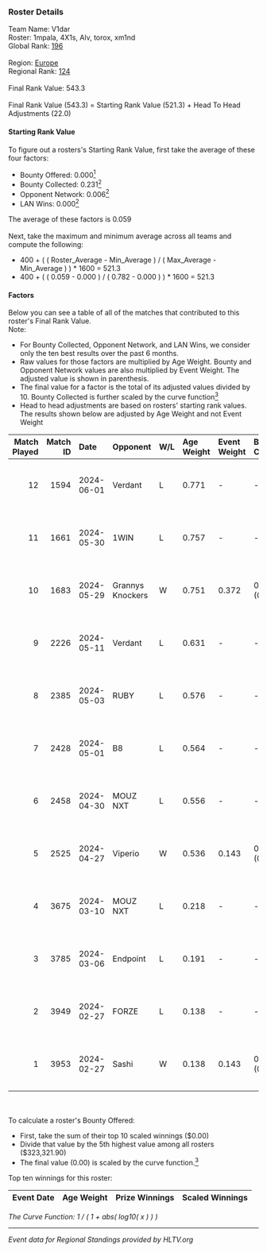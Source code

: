 ### Roster Details<br />
Team Name: V1dar<br />
Roster: 1mpala, 4X1s, Alv, torox, xm1nd<br />
Global Rank: [196](../standings_global.md)<br />
<br />
Region: [Europe]( ../standings_europe.md)<br />
Regional Rank: [124]( ../standings_europe.md)<br />
<br />
Final Rank Value:  543.3<br />
<br />
Final Rank Value (543.3) = Starting Rank Value (521.3) + Head To Head Adjustments (22.0)<br />

#### Starting Rank Value<br />
To figure out a rosters's Starting Rank Value, first take the average of these four factors:<br />
- Bounty Offered: 0.000[<sup>1</sup>](#table2)
- Bounty Collected: 0.231[<sup>2</sup>](#table1)
- Opponent Network: 0.006[<sup>2</sup>](#table1)
- LAN Wins: 0.000[<sup>2</sup>](#table1)

The average of these factors is 0.059<br />
<br />
Next, take the maximum and minimum average across all teams and compute the following:<br />
- 400 + ( ( Roster_Average - Min_Average ) / ( Max_Average - Min_Average ) ) * 1600 = 521.3
- 400 + ( ( 0.059 - 0.000 ) / ( 0.782 - 0.000 ) ) * 1600 = 521.3


#### Factors<br />
Below you can see a table of all of the matches that contributed to this roster's Final Rank Value.<br />
Note:<br />

- For Bounty Collected, Opponent Network, and LAN Wins, we consider only the ten best results over the past 6 months.
- Raw values for those factors are multiplied by Age Weight. Bounty and Opponent Network values are also multiplied by Event Weight. The adjusted value is shown in parenthesis.
- The final value for a factor is the total of its adjusted values divided by 10. Bounty Collected is further scaled by the curve function[<sup>3</sup>](#curveFunction)
- Head to head adjustments are based on rosters' starting rank values. The results shown below are adjusted by Age Weight and not Event Weight
<span id="table1"></span><br />


| Match Played | Match ID | Date       | Opponent         | W/L | Age Weight | Event Weight | Bounty Collected | Opponent Network | LAN Wins  | H2H Adj. | Roster                          |
| -: | -: | :- | :- | :- | :- | :- | :- | :- | :- | -: | :- |
|           12 |     1594 | 2024-06-01 | Verdant          | L   | 0.771      | -            | -                | -                | -         |    -2.88 | 1mpala, 4X1s, Alv, torox, xm1nd |
|           11 |     1661 | 2024-05-30 | 1WIN             | L   | 0.757      | -            | -                | -                | -         |    -1.60 | 1mpala, 4X1s, Alv, torox, xm1nd |
|           10 |     1683 | 2024-05-29 | Grannys Knockers | W   | 0.751      | 0.372        | 0.004 (0.001)    | 0.130 (0.036)    | 0 (0.000) |    18.87 | 1mpala, 4X1s, Alv, torox, xm1nd |
|            9 |     2226 | 2024-05-11 | Verdant          | L   | 0.631      | -            | -                | -                | -         |    -1.88 | 1mpala, 4X1s, Alv, torox, xm1nd |
|            8 |     2385 | 2024-05-03 | RUBY             | L   | 0.576      | -            | -                | -                | -         |    -1.90 | 1mpala, 4X1s, Alv, torox, xm1nd |
|            7 |     2428 | 2024-05-01 | B8               | L   | 0.564      | -            | -                | -                | -         |    -0.98 | 1mpala, 4X1s, Alv, torox, xm1nd |
|            6 |     2458 | 2024-04-30 | MOUZ NXT         | L   | 0.556      | -            | -                | -                | -         |    -1.00 | 1mpala, 4X1s, Alv, torox, xm1nd |
|            5 |     2525 | 2024-04-27 | Viperio          | W   | 0.536      | 0.143        | 0.001 (0.000)    | 0.037 (0.003)    | 0 (0.000) |    10.69 | 1mpala, 4X1s, Alv, torox, xm1nd |
|            4 |     3675 | 2024-03-10 | MOUZ NXT         | L   | 0.218      | -            | -                | -                | -         |    -0.36 | 1mpala, 4X1s, Alv, lom1k, torox |
|            3 |     3785 | 2024-03-06 | Endpoint         | L   | 0.191      | -            | -                | -                | -         |    -0.70 | 1mpala, 4X1s, Alv, lom1k, torox |
|            2 |     3949 | 2024-02-27 | FORZE            | L   | 0.138      | -            | -                | -                | -         |    -0.51 | 1mpala, 4X1s, Alv, lom1k, torox |
|            1 |     3953 | 2024-02-27 | Sashi            | W   | 0.138      | 0.143        | 0.184 (0.004)    | 0.961 (0.019)    | 0 (0.000) |     4.22 | 1mpala, 4X1s, Alv, lom1k, torox |

<br />
<span id="table2"></span><br />
To calculate a roster's Bounty Offered:<br />

- First, take the sum of their top 10 scaled winnings ($0.00)
- Divide that value by the 5th highest value among all rosters ($323,321.90)
- The final value (0.00) is scaled by the curve function.[<sup>3</sup>](#curveFunction)

Top ten winnings for this roster:<br />

| Event Date | Age Weight | Prize Winnings | Scaled Winnings |
| :- | -: | :- | :- |


<span id="curveFunction"></span>_The Curve Function: 1 / ( 1 + abs( log10( x ) ) )_<br />

---
_Event data for Regional Standings provided by HLTV.org_<br />
